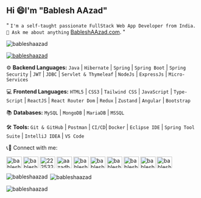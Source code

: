 ## Hi :smile:I'm "Bablesh AAzad" 

" `I'm a self-taught passionate FullStack Web App Developer from India. 💬 Ask me about anything` [BableshAAzad.com](https://bableshaazad.com). "

<p align="left"> <img src="https://komarev.com/ghpvc/?username=bableshaazad&label=Profile%20views&color=0e75b6&style=flat" alt="bableshaazad" /> </p>

<p align="left"> <a href="https://twitter.com/bableshaazad" target="blank"><img src="https://img.shields.io/twitter/follow/bableshaazad?logo=twitter&style=for-the-badge" alt="bableshaazad" /></a> </p>

</hr>

 ⚙️ **Backend Languages:** 
  `Java`  |  `Hibernate`  |  `Spring`  |  `Spring Boot`  |  `Spring Security`  |  `JWT` | `JDBC` | `Servlet & Thymeleaf` | `NodeJs` | `ExpressJs` | `Micro-Services`

💻 **Frontend Languages:** 
  `HTML5`  |  `CSS3`  |  `Tailwind CSS`  |  `JavaScript` | `Type-Script` | `ReactJS` | `React Router Dom` | `Redux` | `Zustand` | `Angular` | `Bootstrap` 

📚 **Databases:** `MySQL`  |  `MongoDB` |  `MariaDB` |  `MSSQL`

🛠️ **Tools:** 
 `Git & GitHub`  |  `Postman` | `CI/CD`| `Docker` | `Eclipse IDE` | `Spring Tool Suite` | `IntelliJ IDEA` | `VS Code`

</hr>

<span align="left">📞📲 Connect with me:</span>
<p align="left">
<a href="https://twitter.com/bableshaazad" target="blank"><img align="center" src="https://raw.githubusercontent.com/rahuldkjain/github-profile-readme-generator/master/src/images/icons/Social/twitter.svg" alt="bableshaazad" height="30" width="40" /></a>
<a href="https://linkedin.com/in/bableshaazad" target="blank"><img align="center" src="https://raw.githubusercontent.com/rahuldkjain/github-profile-readme-generator/master/src/images/icons/Social/linked-in-alt.svg" alt="bableshaazad" height="30" width="40" /></a>
<a href="https://stackoverflow.com/users/22253289" target="blank"><img align="center" src="https://raw.githubusercontent.com/rahuldkjain/github-profile-readme-generator/master/src/images/icons/Social/stack-overflow.svg" alt="22253289" height="30" width="40" /></a>
<a href="https://fb.com/aazadbablesh" target="blank"><img align="center" src="https://raw.githubusercontent.com/rahuldkjain/github-profile-readme-generator/master/src/images/icons/Social/facebook.svg" alt="aazadbablesh" height="30" width="40" /></a>
<a href="https://instagram.com/bableshaazad" target="blank"><img align="center" src="https://raw.githubusercontent.com/rahuldkjain/github-profile-readme-generator/master/src/images/icons/Social/instagram.svg" alt="bableshaazad" height="30" width="40" /></a>
<a href="https://www.youtube.com/@bableshaazad" target="blank"><img align="center" src="https://raw.githubusercontent.com/rahuldkjain/github-profile-readme-generator/master/src/images/icons/Social/youtube.svg" alt="bableshaazad" height="30" width="40" /></a>
<a href="https://www.codechef.com/users/bableshaazad" target="blank"><img align="center" src="https://cdn.jsdelivr.net/npm/simple-icons@3.1.0/icons/codechef.svg" alt="bableshaazad" height="30" width="40" /></a>
<a href="https://www.hackerrank.com/bableshaazad" target="blank"><img align="center" src="https://raw.githubusercontent.com/rahuldkjain/github-profile-readme-generator/master/src/images/icons/Social/hackerrank.svg" alt="bableshaazad" height="30" width="40" /></a>
<a href="https://www.leetcode.com/bableshaazad" target="blank"><img align="center" src="https://raw.githubusercontent.com/rahuldkjain/github-profile-readme-generator/master/src/images/icons/Social/leet-code.svg" alt="bableshaazad" height="30" width="40" /></a>
<a href="https://discord.com/invite/YphCQRq9" target="blank"><img align="center" src="https://raw.githubusercontent.com/rahuldkjain/github-profile-readme-generator/master/src/images/icons/Social/discord.svg" alt="bableshaazad" height="30" width="40" /></a>
</p>


<p><img align="left" src="https://github-readme-stats.vercel.app/api/top-langs?username=bableshaazad&&size_weight=0&count_weight=1&theme=great-gatsby&show_icons=true&locale=en&layout=compact&hide=php,powershell,batchfile" alt="bableshaazad" /></p>

<p>&nbsp;<img align="center" src="https://github-readme-stats.vercel.app/api?username=bableshaazad&theme=merko&show_icons=true&locale=en" alt="bableshaazad" /></p>

<p><img align="center" src="https://github-readme-streak-stats.herokuapp.com/?user=bableshaazad&theme=dark" alt="bableshaazad" /></p>

<!--<p><img align="center" src="https://ionicabizau.github.io/github-profile-languages/api.html?bableshaazad" alt="bableshaazad" /></p> -->
